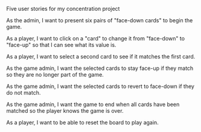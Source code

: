 Five user stories for my concentration project

As the admin, I want to present six pairs of "face-down cards" to begin the game.

As a player, I want to click on a "card" to change it from "face-down" to "face-up"
so that I can see what its value is.

As a player, I want to select a second card to see if it matches the first card.

As the game admin, I want the selected cards to stay face-up if they match so they
are no longer part of the game.

As the game admin, I want the selected cards to revert to face-down if they do not match.

As the game admin, I want the game to end when all cards have been matched so the
player knows the game is over.

As a player, I want to be able to reset the board to play again.
